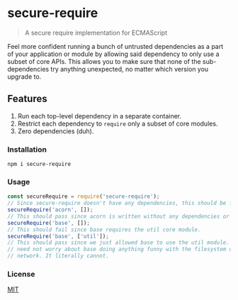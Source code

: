 # secure-require

> A secure require implementation for ECMAScript

Feel more confident running a bunch of untrusted dependencies as a part of your
application or module by allowing said dependency to only use a subset of core
APIs. This allows you to make sure that none of the sub-dependencies try
anything unexpected, no matter which version you upgrade to.

## Features

1. Run each top-level dependency in a separate container.
2. Restrict each dependency to `require` only a subset of core modules.
3. Zero dependencies (duh).

### Installation

```
npm i secure-require
```

### Usage

```js
const secureRequire = require('secure-require');
// Since secure-require doesn't have any dependencies, this should be fine.
secureRequire('acorn', []);
// This should pass since acorn is written without any dependencies or core modules.
secureRequire('base', []);
// This should fail since base requires the util core module.
secureRequire('base', ['util']);
// This should pass since we just allowed base to use the util module. Now, we
// need not worry about base doing anything funny with the filesystem or the
// network. It literally cannot.
```

### License

[MIT](./LICENSE)
